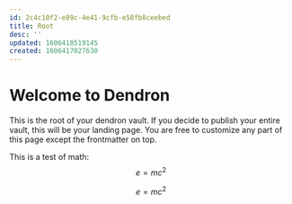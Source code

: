 ```yaml
---
id: 2c4c10f2-e89c-4e41-9cfb-e58fb8ceebed
title: Root
desc: ''
updated: 1606418519145
created: 1606417027630
---
```

# Welcome to Dendron

This is the root of your dendron vault. If you decide to publish your entire vault, this will be your landing page. You are free to customize any part of this page except the frontmatter on top. 

This is a test of math: $$e=mc^2$$

$$
e=mc^2
$$